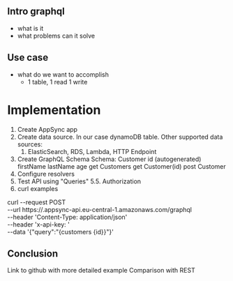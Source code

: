 ## Intro graphql
- what is it
- what problems can it solve

## Use case
- what do we want to accomplish
  - 1 table, 1 read 1 write

# Implementation
1. Create AppSync app
2. Create data source. In our case dynamoDB table. Other supported data sources:
    1. ElasticSearch, RDS, Lambda, HTTP Endpoint
3. Create GraphQL Schema
Schema:
    Customer
        id (autogenerated)
        firstName
        lastName
        age
    get Customers
    get Customer(id)
    post Customer
4. Configure resolvers
5. Test API using "Queries"
5.5. Authorization
6. curl examples

curl --request POST \
  --url https://<api>.appsync-api.eu-central-1.amazonaws.com/graphql \
  --header 'Content-Type: application/json' \
  --header 'x-api-key: <api-key>' \
  --data '{"query":"{customers {id}}"}'

## Conclusion
Link to github with more detailed example
Comparison with REST
